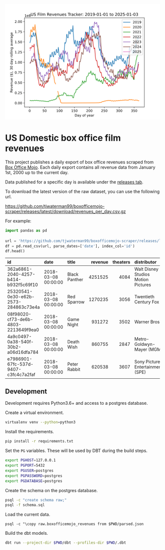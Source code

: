 <p align="center">
    <img src="https://github.com/tjwaterman99/boxofficemojo-scraper/blob/images/images/tracker.svg?raw=true"></img>
</p>

# US Domestic box office film revenues

This project publishes a daily export of box office revenues scraped from [Box Office Mojo](http://www.boxofficemojo.com). Each daily export contains all revenue data from January 1st, 2000 up to the current day.

Data published for a specific day is available under the [releases tab](https://github.com/tjwaterman99/boxofficemojo-scraper/releases).

To download the latest version of the raw dataset, you can use the following url.

https://github.com/tjwaterman99/boxofficemojo-scraper/releases/latest/download/revenues_per_day.csv.gz

For example:

```python
import pandas as pd

url = 'https://github.com/tjwaterman99/boxofficemojo-scraper/releases/latest/download/revenues_per_day.csv.gz'
df = pd.read_csv(url, parse_dates=['date'], index_col='id')
df.head()
```

| id                                   | date                | title         |   revenue |   theaters | distributor                         |
|:-------------------------------------|:--------------------|:--------------|----------:|-----------:|:------------------------------------|
| 362a6861-2040-4257-b414-b932f5c69f10 | 2018-03-08 00:00:00 | Black Panther |   4251525 |       4084 | Walt Disney Studios Motion Pictures |
| 25320541-0e30-e62b-2573-284863c73e4a | 2018-03-08 00:00:00 | Red Sparrow   |   1270235 |       3056 | Twentieth Century Fox               |
| 08f98020-cf73-de6b-4803-2213649f9ea0 | 2018-03-08 00:00:00 | Game Night    |    931272 |       3502 | Warner Bros.                        |
| 4a9c0497-0a38-540f-30b2-a06d16dfa784 | 2018-03-08 00:00:00 | Death Wish    |    860755 |       2847 | Metro-Goldwyn-Mayer (MGM)           |
| e7986901-67fc-537d-9407-c3fc4c7a2faf | 2018-03-08 00:00:00 | Peter Rabbit  |    620538 |       3607 | Sony Pictures Entertainment (SPE)   |

## Development

Development requires Python3.6+ and access to a postgres database.

Create a virtual environment.

```sh
virtualenv venv --python=python3
```

Install the requirements.

```sh
pip install -r requirements.txt
```

Set the `PG` variables. These will be used by DBT during the build steps.

```sh
export PGHOST=127.0.0.1
export PGPORT=5432
export PGUSER=postgres
export PGPASSWORD=postgres
export PGDATABASE=postgres
```

Create the schema on the postgres database.

```sh
psql -c "create schema raw;"
psql -f schema.sql
```

Load the current data.

```
psql -c "\copy raw.boxofficemojo_revenues from $PWD/parsed.json
```

Build the dbt models.

```sh
dbt run --project-dir $PWD/dbt --profiles-dir $PWD/.dbt
```